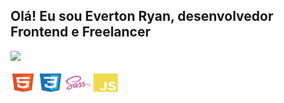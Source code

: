 ## Olá! Eu sou Everton Ryan, desenvolvedor Frontend e Freelancer

<div>
  <img height="200em" src="https://github-readme-stats.vercel.app/api/top-langs/?username=devevertonryan&layout=compact" />
</div><br>

<div style="display: inline_block">
  <img align="center" alt="Everton-html" width="40" height="30" src="https://raw.githubusercontent.com/devicons/devicon/master/icons/html5/html5-original.svg" />
  <img align="center" alt="Everton-css" width="40" height="30" src="https://raw.githubusercontent.com/devicons/devicon/master/icons/css3/css3-original.svg" />
  <img align="center" alt="Everton-sass" width="40" height="30" src="https://raw.githubusercontent.com/devicons/devicon/master/icons/sass/sass-original.svg" />
  <img align="center" alt="Everton-js" width="40" height="30" src="https://raw.githubusercontent.com/devicons/devicon/master/icons/javascript/javascript-plain.svg" />
</div>

##

<!-- <div>
  <a href = "mailto:contatodev.evertonryansm@gmail.com"><img src="https://img.shields.io/badge/Gmail-%23333?style=for-the-badge&logo=gmail&logoColor=white"></a>
  <a href="https://instagram.com/everton" target="_blank"><img src="https://img.shields.io/badge/Instagram-%23E4405F?style=for-the-badge&logo=instagram&logoColor=white"></a>
  <a href="https://www.google.com" target="_blank"><img src="https://img.shields.io/badge/Whatsapp-%08BD41?style=for-the-badge&logo=whatsapp&logoColor=white"></a>
</div> -->
